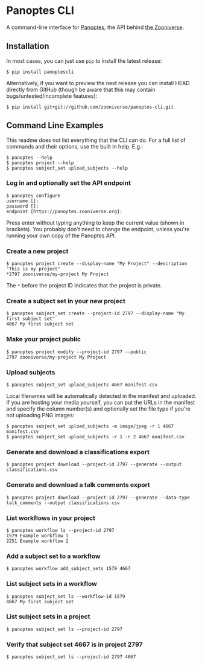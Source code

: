 # Panoptes CLI

A command-line interface for [Panoptes](https://github.com/zooniverse/Panoptes),
the API behind [the Zooniverse](https://www.zooniverse.org/).

## Installation

In most cases, you can just use `pip` to install the latest release:

```
$ pip install panoptescli
```

Alternatively, if you want to preview the next release you can install HEAD
directly from GitHub (though be aware that this may contain
bugs/untested/incomplete features):

```
$ pip install git+git://github.com/zooniverse/panoptes-cli.git
```

## Command Line Examples

This readme does not list everything that the CLI can do. For a full list of
commands and their options, use the built in help. E.g.:

```
$ panoptes --help
$ panoptes project --help
$ panoptes subject_set upload_subjects --help
```

### Log in and optionally set the API endpoint

```
$ panoptes configure
username []:
password []:
endpoint [https://panoptes.zooniverse.org]:
```

Press enter without typing anything to keep the current value (shown in
brackets). You probably don't need to change the endpoint, unless you're running
your own copy of the Panoptes API.

### Create a new project

```
$ panoptes project create --display-name "My Project" --description "This is my project"
*2797 zooniverse/my-project My Project
```

The `*` before the project ID indicates that the project is private.

### Create a subject set in your new project

```
$ panoptes subject_set create --project-id 2797 --display-name "My first subject set"
4667 My first subject set
```

### Make your project public

```
$ panoptes project modify --project-id 2797 --public
2797 zooniverse/my-project My Project
```

### Upload subjects

```
$ panoptes subject_set upload_subjects 4667 manifest.csv
```

Local filenames will be automatically detected in the manifest and uploaded. If
you are hosting your media yourself, you can put the URLs in the manifest and
specify the column number(s) and optionally set the file type if you're not
uploading PNG images:

```
$ panoptes subject_set upload_subjects -m image/jpeg -r 1 4667 manifest.csv
$ panoptes subject_set upload_subjects -r 1 -r 2 4667 manifest.csv
```

### Generate and download a classifications export

```
$ panoptes project download --project-id 2797 --generate --output classifications.csv
```

### Generate and download a talk comments export

```
$ panoptes project download --project-id 2797 --generate --data-type talk_comments --output classifications.csv
```

### List workflows in your project

```
$ panoptes workflow ls --project-id 2797
1579 Example workflow 1
2251 Example workflow 2
```

### Add a subject set to a workflow

```
$ panoptes workflow add_subject_sets 1579 4667
```

### List subject sets in a workflow

```
$ panoptes subject_set ls --workflow-id 1579
4667 My first subject set
```

### List subject sets in a project

```
$ panoptes subject_set ls --project-id 2797
```

### Verify that subject set 4667 is in project 2797

```
$ panoptes subject_set ls --project-id 2797 4667
```
